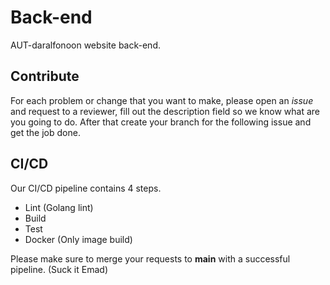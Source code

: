 # Back-end

AUT-daralfonoon website back-end.

## Contribute
For each problem or change that you want to make, please open an _issue_ and request to a reviewer, fill out the description field so we know what are you going to do. After that create your branch for
the following issue and get the job done.

## CI/CD
Our CI/CD pipeline contains 4 steps.
- Lint (Golang lint)
- Build
- Test
- Docker (Only image build)

Please make sure to merge your requests to **main** with a successful pipeline. (Suck it Emad)
